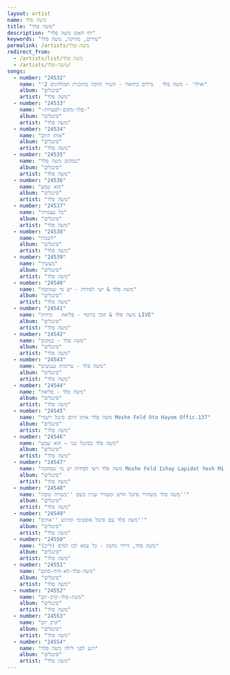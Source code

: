 ```yaml
---
layout: artist
name: משה פלד
title: "משה פלד"
description: "דף האמן משה פלד"
keywords: "שירים, מוזיקה, משה פלד"
permalink: /artists/משה-פלד
redirect_from:
  - /artists/list/משה פלד
  - /artists/משה-פלד/
songs:
  - number: "24532"
    name: "'ואילו' - משה פלד   מילים בתיאור - השיר הזוכה בתוכנית המלחינים 2"
    album: "סינגלים"
    artist: "משה פלד"
  - number: "24533"
    name: "-פלד-מקום-לטעויות-"
    album: "סינגלים"
    artist: "משה פלד"
  - number: "24534"
    name: "אותו היום"
    album: "סינגלים"
    artist: "משה פלד"
  - number: "24535"
    name: "במקום משה פלד"
    album: "סינגלים"
    artist: "משה פלד"
  - number: "24536"
    name: "הוא שמע"
    album: "סינגלים"
    artist: "משה פלד"
  - number: "24537"
    name: "כל עצמותי"
    album: "סינגלים"
    artist: "משה פלד"
  - number: "24538"
    name: "לשנות"
    album: "סינגלים"
    artist: "משה פלד"
  - number: "24539"
    name: "מעשיך"
    album: "סינגלים"
    artist: "משה פלד"
  - number: "24540"
    name: "משה פלד & ישי לפידות - יש מי שמחכה"
    album: "סינגלים"
    artist: "משה פלד"
  - number: "24541"
    name: "משה פלד & קובי ברומר - פליאה   מיוזיק LIVE"
    album: "סינגלים"
    artist: "משה פלד"
  - number: "24542"
    name: "משה פלד - במקום"
    album: "סינגלים"
    artist: "משה פלד"
  - number: "24543"
    name: "משה פלד - ערימות געגועים"
    album: "סינגלים"
    artist: "משה פלד"
  - number: "24544"
    name: "משה פלד - פליאה"
    album: "סינגלים"
    artist: "משה פלד"
  - number: "24545"
    name: "משה פלד אותו היום סינגל רשמי Moshe Feld Oto Hayom Offic.137"
    album: "סינגלים"
    artist: "משה פלד"
  - number: "24546"
    name: "משה פלד בסינגל שני – הוא שמע"
    album: "סינגלים"
    artist: "משה פלד"
  - number: "24547"
    name: "משה פלד וישי לפידות יש מי שמחכה Moshe Feld Ishay Lapidot Yesh Mi Shemehake.136"
    album: "סינגלים"
    artist: "משה פלד"
  - number: "24548"
    name: "משה פלד משחרר סינגל חדש ומעורר עניין בשם ''בשורה טובה''"
    album: "סינגלים"
    artist: "משה פלד"
  - number: "24549"
    name: "משה פלד עם סינגל אופטימי ומרגש ''אחים''"
    album: "סינגלים"
    artist: "משה פלד"
  - number: "24550"
    name: "משה פלד, דוידי נחשון - כל צמא לכו למים (לייב)"
    album: "סינגלים"
    artist: "משה פלד"
  - number: "24551"
    name: "משה-פלד-לא-היה-סתם"
    album: "סינגלים"
    artist: "משה פלד"
  - number: "24552"
    name: "משה-פלד-קרב-יום"
    album: "סינגלים"
    artist: "משה פלד"
  - number: "24553"
    name: "קרב יום"
    album: "סינגלים"
    artist: "משה פלד"
  - number: "24554"
    name: "רגע לפני לילה משה פלד"
    album: "סינגלים"
    artist: "משה פלד"
---
```

